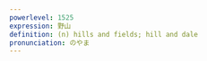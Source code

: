 ```yaml
---
powerlevel: 1525
expression: 野山
definition: (n) hills and fields; hill and dale
pronunciation: のやま
---
```

